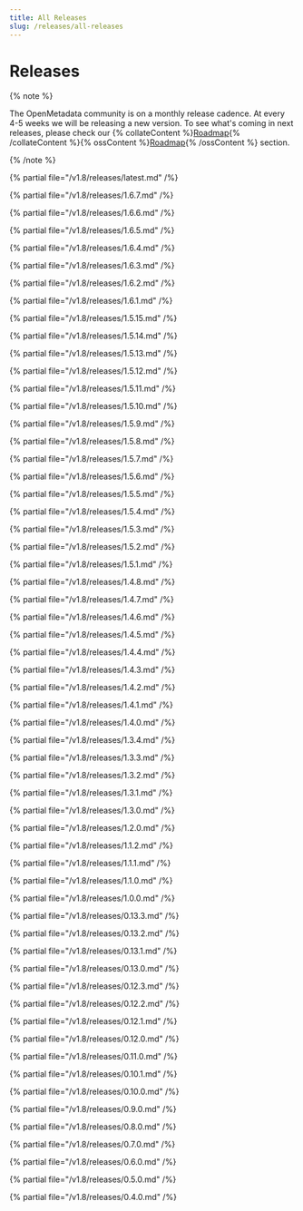 ```yaml
---
title: All Releases
slug: /releases/all-releases
---
```


# Releases

{% note %}

The OpenMetadata community is on a monthly release cadence. At every 4-5 weeks we will be releasing a new
version. To see what's coming in next releases, please check our {% collateContent %}[Roadmap](https://www.getcollate.io/roadmap){% /collateContent %}{% ossContent %}[Roadmap](/roadmap){% /ossContent %} section.

{% /note %}

{% partial file="/v1.8/releases/latest.md" /%}

{% partial file="/v1.8/releases/1.6.7.md" /%}

{% partial file="/v1.8/releases/1.6.6.md" /%}

{% partial file="/v1.8/releases/1.6.5.md" /%}

{% partial file="/v1.8/releases/1.6.4.md" /%}

{% partial file="/v1.8/releases/1.6.3.md" /%}

{% partial file="/v1.8/releases/1.6.2.md" /%}

{% partial file="/v1.8/releases/1.6.1.md" /%}

{% partial file="/v1.8/releases/1.5.15.md" /%}

{% partial file="/v1.8/releases/1.5.14.md" /%}

{% partial file="/v1.8/releases/1.5.13.md" /%}

{% partial file="/v1.8/releases/1.5.12.md" /%}

{% partial file="/v1.8/releases/1.5.11.md" /%}

{% partial file="/v1.8/releases/1.5.10.md" /%}

{% partial file="/v1.8/releases/1.5.9.md" /%}

{% partial file="/v1.8/releases/1.5.8.md" /%}

{% partial file="/v1.8/releases/1.5.7.md" /%}

{% partial file="/v1.8/releases/1.5.6.md" /%}

{% partial file="/v1.8/releases/1.5.5.md" /%}

{% partial file="/v1.8/releases/1.5.4.md" /%}

{% partial file="/v1.8/releases/1.5.3.md" /%}

{% partial file="/v1.8/releases/1.5.2.md" /%}

{% partial file="/v1.8/releases/1.5.1.md" /%}

{% partial file="/v1.8/releases/1.4.8.md" /%}

{% partial file="/v1.8/releases/1.4.7.md" /%}

{% partial file="/v1.8/releases/1.4.6.md" /%}

{% partial file="/v1.8/releases/1.4.5.md" /%}

{% partial file="/v1.8/releases/1.4.4.md" /%}

{% partial file="/v1.8/releases/1.4.3.md" /%}

{% partial file="/v1.8/releases/1.4.2.md" /%}

{% partial file="/v1.8/releases/1.4.1.md" /%}

{% partial file="/v1.8/releases/1.4.0.md" /%}

{% partial file="/v1.8/releases/1.3.4.md" /%}

{% partial file="/v1.8/releases/1.3.3.md" /%}

{% partial file="/v1.8/releases/1.3.2.md" /%}

{% partial file="/v1.8/releases/1.3.1.md" /%}

{% partial file="/v1.8/releases/1.3.0.md" /%}

{% partial file="/v1.8/releases/1.2.0.md" /%}

{% partial file="/v1.8/releases/1.1.2.md" /%}

{% partial file="/v1.8/releases/1.1.1.md" /%}

{% partial file="/v1.8/releases/1.1.0.md" /%}

{% partial file="/v1.8/releases/1.0.0.md" /%}

{% partial file="/v1.8/releases/0.13.3.md" /%}

{% partial file="/v1.8/releases/0.13.2.md" /%}

{% partial file="/v1.8/releases/0.13.1.md" /%}

{% partial file="/v1.8/releases/0.13.0.md" /%}

{% partial file="/v1.8/releases/0.12.3.md" /%}

{% partial file="/v1.8/releases/0.12.2.md" /%}

{% partial file="/v1.8/releases/0.12.1.md" /%}

{% partial file="/v1.8/releases/0.12.0.md" /%}

{% partial file="/v1.8/releases/0.11.0.md" /%}

{% partial file="/v1.8/releases/0.10.1.md" /%}

{% partial file="/v1.8/releases/0.10.0.md" /%}

{% partial file="/v1.8/releases/0.9.0.md" /%}

{% partial file="/v1.8/releases/0.8.0.md" /%}

{% partial file="/v1.8/releases/0.7.0.md" /%}

{% partial file="/v1.8/releases/0.6.0.md" /%}

{% partial file="/v1.8/releases/0.5.0.md" /%}

{% partial file="/v1.8/releases/0.4.0.md" /%}
